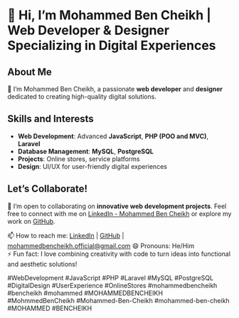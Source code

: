 # 👋 Hi, I’m Mohammed Ben Cheikh | Web Developer & Designer Specializing in Digital Experiences

## About Me
👋 I’m Mohammed Ben Cheikh, a passionate **web developer** and **designer** dedicated to creating high-quality digital solutions. 

## Skills and Interests
- **Web Development**: Advanced **JavaScript**, **PHP (POO and MVC)**, **Laravel**
- **Database Management**: **MySQL**, **PostgreSQL**
- **Projects**: Online stores, service platforms
- **Design**: UI/UX for user-friendly digital experiences

## Let’s Collaborate!
💞️ I’m open to collaborating on **innovative web development projects**. Feel free to connect with me on [LinkedIn - Mohammed Ben Cheikh](https://linkedin.com/in/mohammed-ben-cheikh) or explore my work on [GitHub](https://github.com/Mohammed-Ben-Cheikh).

📫 How to reach me: [LinkedIn](https://linkedin.com/in/mohammed-ben-cheikh) | [GitHub](https://github.com/Mohammed-Ben-Cheikh) | [mohammedbencheikh.official@gmail.com](mailto:mohammedbencheikh.official@gmail.com)
😄 Pronouns: He/Him  
⚡ Fun fact: I love combining creativity with code to turn ideas into functional and aesthetic solutions!

#WebDevelopment #JavaScript #PHP #Laravel #MySQL #PostgreSQL #DigitalDesign #UserExperience #OnlineStores #mohammedbencheikh #bencheikh #mohammed #MOHAMMEDBENCHEIKH #MohmmedBenCheikh #Mohammed-Ben-Cheikh #mohammed-ben-cheikh #MOHAMMED #BENCHEIKH 
